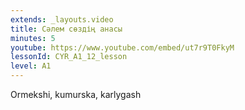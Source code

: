```yaml
---
extends: _layouts.video
title: Сәлем сөздің анасы
minutes: 5
youtube: https://www.youtube.com/embed/ut7r9T0FkyM
lessonId: CYR_A1_12_lesson
level: A1
---
```

Ormekshi, kumurska, karlygash